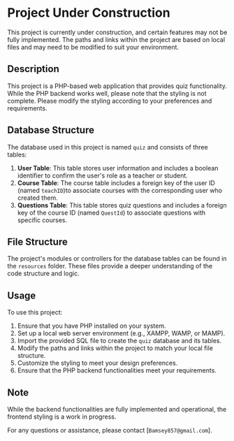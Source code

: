 # Project Under Construction

This project is currently under construction, and certain features may not be fully implemented. The paths and links within the project are based on local files and may need to be modified to suit your environment.

## Description

This project is a PHP-based web application that provides quiz functionality. While the PHP backend works well, please note that the styling is not complete. Please modify the styling according to your preferences and requirements.

## Database Structure

The database used in this project is named `quiz` and consists of three tables:

1. **User Table**: This table stores user information and includes a boolean identifier to confirm the user's role as a teacher or student.
2. **Course Table**: The course table includes a foreign key of the user ID (named `teachID`)to associate courses with the corresponding user who created them.
3. **Questions Table**: This table stores quiz questions and includes a foreign key of the course ID (named `QuestId`) to associate questions with specific courses.

## File Structure

The project's modules or controllers for the database tables can be found in the `resources` folder. These files provide a deeper understanding of the code structure and logic.

## Usage

To use this project:

1. Ensure that you have PHP installed on your system.
2. Set up a local web server environment (e.g., XAMPP, WAMP, or MAMP).
3. Import the provided SQL file to create the `quiz` database and its tables.
4. Modify the paths and links within the project to match your local file structure.
5. Customize the styling to meet your design preferences.
6. Ensure that the PHP backend functionalities meet your requirements.

## Note

While the backend functionalities are fully implemented and operational, the frontend styling is a work in progress.

For any questions or assistance, please contact [`Bamsey857@gmail.com`].